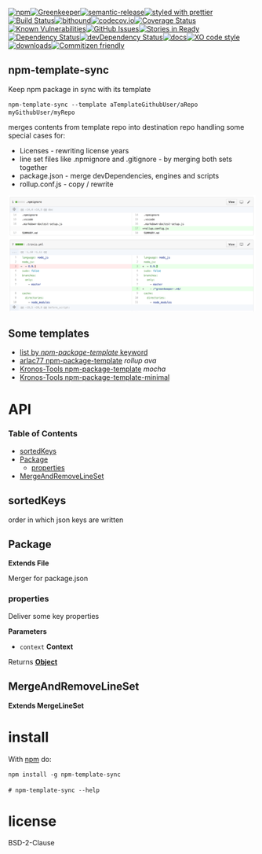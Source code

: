 [![npm](https://img.shields.io/npm/v/npm-template-sync.svg)](https://www.npmjs.com/package/npm-template-sync)[![Greenkeeper](https://badges.greenkeeper.io/arlac77/npm-template-sync.svg)](https://greenkeeper.io/)[![semantic-release](https://img.shields.io/badge/%20%20%F0%9F%93%A6%F0%9F%9A%80-semantic--release-e10079.svg)](https://github.com/arlac77/npm-template-sync)[![styled with prettier](https://img.shields.io/badge/styled_with-prettier-ff69b4.svg)](https://github.com/prettier/prettier)[![Build Status](https://secure.travis-ci.org/arlac77/npm-template-sync.png)](http://travis-ci.org/arlac77/npm-template-sync)[![bithound](https://www.bithound.io/github/arlac77/npm-template-sync/badges/score.svg)](https://www.bithound.io/github/arlac77/npm-template-sync)[![codecov.io](http://codecov.io/github/arlac77/npm-template-sync/coverage.svg?branch=master)](http://codecov.io/github/arlac77/npm-template-sync?branch=master)[![Coverage Status](https://coveralls.io/repos/arlac77/npm-template-sync/badge.svg)](https://coveralls.io/r/arlac77/npm-template-sync)[![Known Vulnerabilities](https://snyk.io/test/github/arlac77/npm-template-sync/badge.svg)](https://snyk.io/test/github/arlac77/npm-template-sync)[![GitHub Issues](https://img.shields.io/github/issues/arlac77/npm-template-sync.svg?style=flat-square)](https://github.com/arlac77/npm-template-sync/issues)[![Stories in Ready](https://badge.waffle.io/arlac77/npm-template-sync.svg?label=ready&title=Ready)](http://waffle.io/arlac77/npm-template-sync)[![Dependency Status](https://david-dm.org/arlac77/npm-template-sync.svg)](https://david-dm.org/arlac77/npm-template-sync)[![devDependency Status](https://david-dm.org/arlac77/npm-template-sync/dev-status.svg)](https://david-dm.org/arlac77/npm-template-sync#info=devDependencies)[![docs](http://inch-ci.org/github/arlac77/npm-template-sync.svg?branch=master)](http://inch-ci.org/github/arlac77/npm-template-sync)[![XO code style](https://img.shields.io/badge/code_style-XO-5ed9c7.svg)](https://github.com/sindresorhus/xo)[![downloads](http://img.shields.io/npm/dm/npm-template-sync.svg?style=flat-square)](https://npmjs.org/package/npm-template-sync)[![Commitizen friendly](https://img.shields.io/badge/commitizen-friendly-brightgreen.svg)](http://commitizen.github.io/cz-cli/)

## npm-template-sync

Keep npm package in sync with its template

```shell
npm-template-sync --template aTemplateGithubUser/aRepo myGithubUser/myRepo
```

merges contents from template repo into destination repo handling some special cases for:

-   Licenses - rewriting license years
-   line set files like .npmignore and .gitignore - by merging both sets together
-   package.json - merge devDependencies, engines and scripts
-   rollup.conf.js - copy / rewrite

![generated pull request](doc/pr_sample.png)

## Some templates

-   [list by _npm-package-template_ keyword](https://www.npmjs.com/browse/keyword/npm-package-template)
-   [arlac77 npm-package-template](https://github.com/arlac77/npm-package-template) _rollup_ _ava_
-   [Kronos-Tools npm-package-template](https://github.com/Kronos-Tools/npm-package-template) _mocha_
-   [Kronos-Tools npm-package-template-minimal](https://github.com/Kronos-Tools/npm-package-template-minimal)

# API

<!-- Generated by documentation.js. Update this documentation by updating the source code. -->

### Table of Contents

-   [sortedKeys](#sortedkeys)
-   [Package](#package)
    -   [properties](#properties)
-   [MergeAndRemoveLineSet](#mergeandremovelineset)

## sortedKeys

order in which json keys are written

## Package

**Extends File**

Merger for package.json

### properties

Deliver some key properties

**Parameters**

-   `context` **Context** 

Returns **[Object](https://developer.mozilla.org/docs/Web/JavaScript/Reference/Global_Objects/Object)** 

## MergeAndRemoveLineSet

**Extends MergeLineSet**

# install

With [npm](http://npmjs.org) do:

```shell
npm install -g npm-template-sync

# npm-template-sync --help
```

# license

BSD-2-Clause
